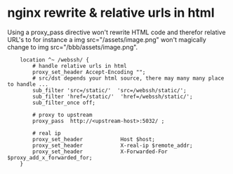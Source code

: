 
# nginx rewrite & relative urls in html

Using a proxy_pass directive won't rewrite HTML code and therefor relative URL's to for instance a img src="/assets/image.png" won't magically change to img src="/bbb/assets/image.png".

```nginx
    location ^~ /webssh/ {
        # handle relative urls in html 
        proxy_set_header Accept-Encoding "";
        # src/dst depends your html source, there may many many place to handle ...
        sub_filter 'src=/static/'  'src=/webssh/static/';  
        sub_filter 'href=/static/'  'href=/webssh/static/';  
        sub_filter_once off;

        # proxy to upstream
        proxy_pass  http://<upstream-host>:5032/ ;

        # real ip
        proxy_set_header            Host $host;
        proxy_set_header            X-real-ip $remote_addr;
        proxy_set_header            X-Forwarded-For $proxy_add_x_forwarded_for;
    }


```

